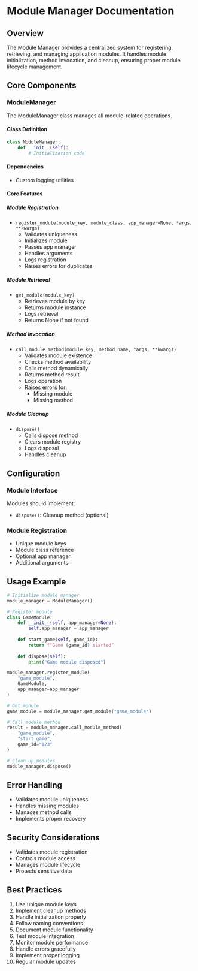 # Module Manager Documentation

## Overview
The Module Manager provides a centralized system for registering, retrieving, and managing application modules. It handles module initialization, method invocation, and cleanup, ensuring proper module lifecycle management.

## Core Components

### ModuleManager
The ModuleManager class manages all module-related operations.

#### Class Definition
```python
class ModuleManager:
    def __init__(self):
        # Initialization code
```

#### Dependencies
- Custom logging utilities

#### Core Features

##### Module Registration
- `register_module(module_key, module_class, app_manager=None, *args, **kwargs)`
  - Validates uniqueness
  - Initializes module
  - Passes app manager
  - Handles arguments
  - Logs registration
  - Raises errors for duplicates

##### Module Retrieval
- `get_module(module_key)`
  - Retrieves module by key
  - Returns module instance
  - Logs retrieval
  - Returns None if not found

##### Method Invocation
- `call_module_method(module_key, method_name, *args, **kwargs)`
  - Validates module existence
  - Checks method availability
  - Calls method dynamically
  - Returns method result
  - Logs operation
  - Raises errors for:
    - Missing module
    - Missing method

##### Module Cleanup
- `dispose()`
  - Calls dispose method
  - Clears module registry
  - Logs disposal
  - Handles cleanup

## Configuration

### Module Interface
Modules should implement:
- `dispose()`: Cleanup method (optional)

### Module Registration
- Unique module keys
- Module class reference
- Optional app manager
- Additional arguments

## Usage Example
```python
# Initialize module manager
module_manager = ModuleManager()

# Register module
class GameModule:
    def __init__(self, app_manager=None):
        self.app_manager = app_manager
    
    def start_game(self, game_id):
        return f"Game {game_id} started"
    
    def dispose(self):
        print("Game module disposed")

module_manager.register_module(
    "game_module",
    GameModule,
    app_manager=app_manager
)

# Get module
game_module = module_manager.get_module("game_module")

# Call module method
result = module_manager.call_module_method(
    "game_module",
    "start_game",
    game_id="123"
)

# Clean up modules
module_manager.dispose()
```

## Error Handling
- Validates module uniqueness
- Handles missing modules
- Manages method calls
- Implements proper recovery

## Security Considerations
- Validates module registration
- Controls module access
- Manages module lifecycle
- Protects sensitive data

## Best Practices
1. Use unique module keys
2. Implement cleanup methods
3. Handle initialization properly
4. Follow naming conventions
5. Document module functionality
6. Test module integration
7. Monitor module performance
8. Handle errors gracefully
9. Implement proper logging
10. Regular module updates 